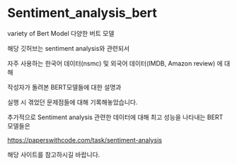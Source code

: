 # Sentiment_analysis_bert
variety of Bert Model 다양한 버트 모델

해당 깃허브는 sentiment analysis와 관련되서

자주 사용하는 한국어 데이터(nsmc) 및 외국어 데이터(IMDB, Amazon review) 에 대해 

작성자가 돌려본 BERT모델들에 대한 설명과

실행 시 겪었던 문제점들에 대해 기록해놓았습니다.

추가적으로 Sentiment analysis 관련한 데이터에 대해 최고 성능을 나타내는 BERT 모델들은

https://paperswithcode.com/task/sentiment-analysis

해당 사이트를 참고하시길 바랍니다.
